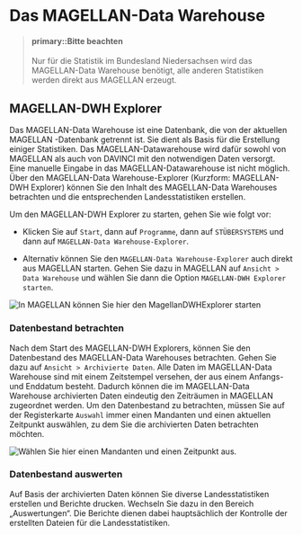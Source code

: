 # Das MAGELLAN-Data Warehouse

> #### primary::Bitte beachten
>
> Nur für die Statistik im Bundesland Niedersachsen wird das MAGELLAN-Data Warehouse benötigt, alle anderen Statistiken werden direkt aus MAGELLAN erzeugt.

## MAGELLAN-DWH Explorer

Das MAGELLAN-Data Warehouse ist eine Datenbank, die von der aktuellen MAGELLAN -Datenbank getrennt ist. Sie dient als Basis für die Erstellung einiger Statistiken. Das MAGELLAN-Datawarehouse wird dafür sowohl von MAGELLAN als auch von DAVINCI mit den notwendigen Daten versorgt. Eine manuelle Eingabe in das MAGELLAN-Datawarehouse ist nicht möglich. Über den MAGELLAN-Data Warehouse-Explorer (Kurzform: MAGELLAN-DWH Explorer) können Sie den Inhalt des MAGELLAN-Data Warehouses betrachten und die entsprechenden Landesstatistiken erstellen.

Um den MAGELLAN-DWH Explorer zu starten, gehen Sie wie folgt vor:

* Klicken Sie auf `Start`, dann auf `Programme`, dann auf `STÜBERSYSTEMS` und dann auf `MAGELLAN-Data Warehouse-Explorer`.

* Alternativ können Sie den `MAGELLAN-Data Warehouse-Explorer` auch direkt aus MAGELLAN starten. Gehen Sie dazu in MAGELLAN auf `Ansicht > Data Warehouse` und wählen Sie dann die Option `MAGELLAN-DWH Explorer starten`.

![In MAGELLAN können Sie hier den MagellanDWHExplorer starten](images/DWH1.png)

### Datenbestand betrachten

Nach dem Start des MAGELLAN-DWH Explorers, können Sie den Datenbestand des MAGELLAN-Data Warehouses betrachten. Gehen Sie dazu auf `Ansicht > Archivierte Daten`. Alle Daten im MAGELLAN-Data Warehouse sind mit einem Zeitstempel versehen, der aus einem Anfangs- und Enddatum besteht. Dadurch können die im MAGELLAN-Data Warehouse archivierten Daten eindeutig den Zeiträumen in MAGELLAN zugeordnet werden. Um den Datenbestand zu betrachten, müssen Sie auf der Registerkarte `Auswahl` immer einen Mandanten und einen aktuellen Zeitpunkt auswählen, zu dem Sie die archivierten Daten betrachten möchten.

![ Wählen Sie hier einen Mandanten und einen Zeitpunkt aus.](images/DWH2.png)

### Datenbestand auswerten

Auf Basis der archivierten Daten können Sie diverse Landesstatistiken erstellen und Berichte drucken. Wechseln Sie dazu in den Bereich „Auswertungen“. Die Berichte dienen dabei hauptsächlich der Kontrolle der erstellten Dateien für die Landesstatistiken.